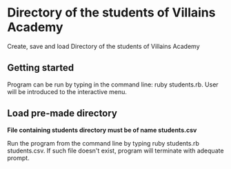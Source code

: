 # Directory of the students of Villains Academy

Create, save and load Directory of the students of Villains Academy

## Getting started

Program can be run by typing in the command line: ruby students.rb. User will be introduced to the interactive menu.

## Load pre-made directory

**File containing students directory must be of name students.csv**

Run the program from the command line by typing ruby students.rb students.csv. If such file doesn't exist, program will terminate with adequate prompt.
